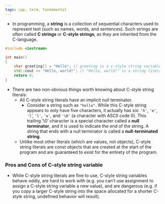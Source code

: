 ```yaml
---
tags: cpp, term, fundamental
---
```


- In programming, a **string** is a collection of sequential characters used to represent text (such as names, words, and sentences). Such strings are often called **C strings** or **C-style strings**, as they are inherited from the C-language.

```cpp
#include <iostream>

int main()
{
	char greeting[] = "Hello"; // greeting is a c-style string variable with a si
    std::cout << "Hello, world!"; // "Hello, world!" is a string literal (or C-style string literal).
    return 0;
}
```

- There are two non-obvious things worth knowing about C-style string literals:
	- All C-style string literals have an implicit null terminator. 
		- Consider a string such as `"hello"`. While this C-style string appears to only have five characters, it actually has six: `'h'`, `'e'`, `'l`‘, `'l'`, `'o'`, and `'\0'` (a character with ASCII code 0). This trailing ‘\0’ character is a special character called a **null terminator**, and it is used to indicate the end of the string. A string that ends with a null terminator is called a **null-terminated string**.
	- Unlike most other literals (which are values, not objects), C-style string literals are const objects that are created at the start of the program and are guaranteed to exist for the entirety of the program.

### Pros and Cons of C-style string variable
- While C-style string literals are fine to use, C-style string variables behave oddly, are hard to work with (e.g. you can’t use assignment to assign a C-style string variable a new value), and are dangerous (e.g. if you copy a larger C-style string into the space allocated for a shorter C-style string, undefined behavior will result).